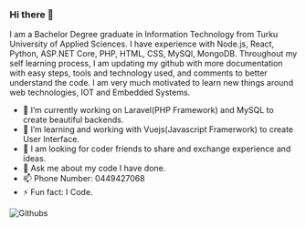 ### Hi there 👋
I am a Bachelor Degree graduate in Information Technology from Turku University of Applied Sciences.
I have experience with Node.js, React, Python, ASP.NET Core, PHP, HTML, CSS, MySQl, MongoDB.
Throughout my self learning process, I am updating my github with more documentation with easy steps, tools and technology used, and comments to better understand the code.
I am very much motivated to learn new things around web technologies, IOT and Embedded Systems.

- 🔭 I’m currently working on Laravel(PHP Framework) and MySQL to create beautiful backends.
- 🌱 I’m learning and working with Vuejs(Javascript Framerwork) to create User Interface.
- 🤔 I am looking for coder friends to share and exchange experience and ideas.
- 💬 Ask me about my code I have done.
- 📫 Phone Number: 0449427068
- ⚡ Fun fact: I Code.


![Githubs](https://user-images.githubusercontent.com/16445277/164623065-e4ccbf09-22f6-44f7-9d61-42fe54314da8.jpg)

